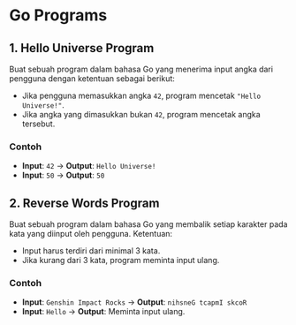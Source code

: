 # Go Programs

## 1. Hello Universe Program

Buat sebuah program dalam bahasa Go yang menerima input angka dari pengguna dengan ketentuan sebagai berikut:

- Jika pengguna memasukkan angka `42`, program mencetak `"Hello Universe!"`.
- Jika angka yang dimasukkan bukan `42`, program mencetak angka tersebut.

### Contoh
- **Input**: `42` → **Output**: `Hello Universe!`
- **Input**: `50` → **Output**: `50`

## 2. Reverse Words Program

Buat sebuah program dalam bahasa Go yang membalik setiap karakter pada kata yang diinput oleh pengguna. Ketentuan:

- Input harus terdiri dari minimal 3 kata.
- Jika kurang dari 3 kata, program meminta input ulang.

### Contoh
- **Input**: `Genshin Impact Rocks` → **Output**: `nihsneG tcapmI skcoR`
- **Input**: `Hello` → **Output**: Meminta input ulang.
